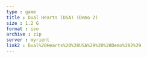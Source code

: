 ```yaml
---
type : game
title : Dual Hearts (USA) (Demo 2)
size : 1.2 G
format : iso
archive : zip
server : myrient
link2 : Dual%20Hearts%20%28USA%29%20%28Demo%202%29
---
```

